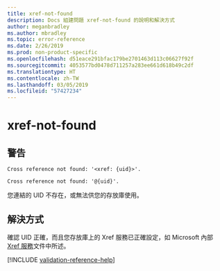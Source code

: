 ```yaml
---
title: xref-not-found
description: Docs 組建問題 xref-not-found 的說明和解決方式
author: meganbradley
ms.author: mbradley
ms.topic: error-reference
ms.date: 2/26/2019
ms.prod: non-product-specific
ms.openlocfilehash: d51eace291bfac179be2701463d113c06627f92f
ms.sourcegitcommit: 4053577bd0478d711257a283ee661d618b49c2df
ms.translationtype: HT
ms.contentlocale: zh-TW
ms.lasthandoff: 03/05/2019
ms.locfileid: "57427234"
---
```

# <a name="xref-not-found"></a>xref-not-found

## <a name="warning"></a>警告

`Cross reference not found: '<xref: {uid}>'.`

`Cross reference not found: '@{uid}'.`

您連結的 UID 不存在，或無法供您的存放庫使用。

## <a name="resolution"></a>解決方式

確認 UID 正確，而且您存放庫上的 Xref 服務已正確設定，如 Microsoft 內部 [Xref 服務](https://review.docs.microsoft.com/en-us/help/onboard/admin/xref-service?branch=master)文件中所述。

<!--make sure to add this file to your includes folder and verify the path-->
[!INCLUDE [validation-reference-help](includes/validation-reference-help.md)]
